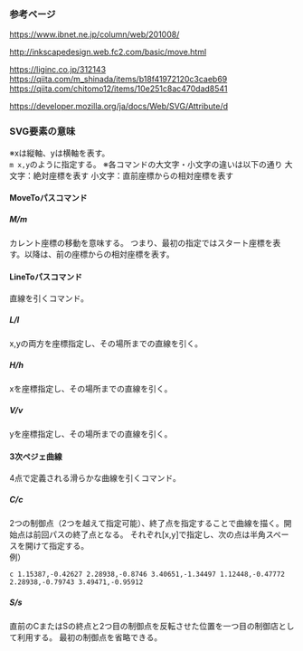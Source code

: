 

### 参考ページ
https://www.ibnet.ne.jp/column/web/201008/

http://inkscapedesign.web.fc2.com/basic/move.html

https://liginc.co.jp/312143
https://qiita.com/m_shinada/items/b18f41972120c3caeb69
https://qiita.com/chitomo12/items/10e251c8ac470dad8541


https://developer.mozilla.org/ja/docs/Web/SVG/Attribute/d

### SVG要素の意味

※xは縦軸、yは横軸を表す。<br>
`m x,y`のように指定する。
※各コマンドの大文字・小文字の違いは以下の通り
大文字：絶対座標を表す
小文字：直前座標からの相対座標を表す


#### MoveToパスコマンド
##### M/m
カレント座標の移動を意味する。
つまり、最初の指定ではスタート座標を表す。以降は、前の座標からの相対座標を表す。

#### LineToパスコマンド
直線を引くコマンド。

##### L/l
x,yの両方を座標指定し、その場所までの直線を引く。

##### H/h
xを座標指定し、その場所までの直線を引く。

##### V/v
yを座標指定し、その場所までの直線を引く。

#### 3次ペジェ曲線
4点で定義される滑らかな曲線を引くコマンド。

##### C/c
2つの制御点（2つを越えて指定可能）、終了点を指定することで曲線を描く。開始点は前回パスの終了点となる。
それぞれ[x,y]で指定し、次の点は半角スペースを開けて指定する。<br>
例）<br>
```
c 1.15387,-0.42627 2.28938,-0.8746 3.40651,-1.34497 1.12448,-0.47772 2.28938,-0.79743 3.49471,-0.95912
```

##### S/s
直前のCまたはSの終点と2つ目の制御点を反転させた位置を一つ目の制御店として利用する。
最初の制御点を省略できる。
